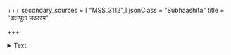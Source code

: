 +++
secondary_sources = [ "MSS_3112",]
jsonClass = "Subhaashita"
title = "अलघुता जठरस्य"

+++

<details><summary>Text</summary>

अलघुता जठरस्य कुचौ गता चरणचञ्चलता नयने गता।  
सखि विलोकय मे तनुचेष्टितं विनिमयप्रगतं नवयौवनम्॥
</details>
